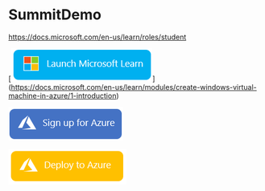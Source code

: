 # SummitDemo


https://docs.microsoft.com/en-us/learn/roles/student



[![Launch Microsoft Learn](https://github.com/rmendenhall1985/SummitDemo/blob/main/Images/LaunchMSLearn.PNG)] (https://docs.microsoft.com/en-us/learn/modules/create-windows-virtual-machine-in-azure/1-introduction)


[![Signup for Azure](https://github.com/rmendenhall1985/SummitDemo/blob/main/Images/SignUpForAzure.PNG?raw=true)](https://signup.azure.com/studentverification?offerType=1&correlationId=04A696E101FA66F83EE999D0002667D9)



[![Deploy to Azure](https://github.com/rmendenhall1985/SummitDemo/blob/main/Images/DeploytoAzure.PNG)](https://portal.azure.com/#create/Microsoft.Template/uri/https%3A%2F%2Fraw.githubusercontent.com%2FAzure%2Fazure-quickstart-templates%2Fmaster%2F101-storage-account-create%2Fazuredeploy.json)



